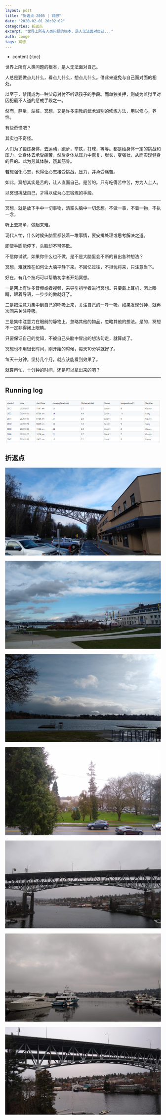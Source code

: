 ```yaml
---
layout: post
title: "折返点-2005 | 冥想"
date: "2020-02-01 20:02:02"
categories: 折返点
excerpt: "世界上所有人类问题的根本，是人无法面对自己..."
auth: conge
tags: 冥想 
---
```

* content
{:toc}

世界上所有人类问题的根本，是人无法面对自己。

人总是要做点儿什么，看点儿什么，想点儿什么。借此来避免与自己面对面的相处。

以至于，禁闭成为一种父母对付不听话孩子的手段。而单独关押，则成为监狱里对囚犯最不人道的惩戒手段之一。

然而，静坐，站桩，冥想，又是许多宗教的武术派别的修炼方法，用以修心，养性。

有些奇怪吧？

其实也不奇怪。

人们为了锻炼身体，去运动，跑步，举铁，打球，等等。都是给身体一定的挑战和压力，让身体去承受痛苦，然后身体从压力中恢复，增长，变强壮，从而实现健身的目的。此为劳其体肤，饿其筋骨。

若想强化心志，也得让心志接受挑战，压力，并承受痛苦。

如此，冥想其实是苦的，让人直面自己，是苦的。只有吃得苦中苦，方为人上人。

以冥想挑战自己，才得以成为心志锻炼的手段。

------

冥想，就是放下手中一切事物，清空头脑中一切念想。不做一事，不着一物，不执一念。

听上去简单，做起来难。

现代人忙，什么时候头脑里都装着一堆事情，要安排处理或思考解决之道。

即使手脚能停下，头脑却不可停歇。

不信你试试，如果你什么也不做，是不是大脑里会不断的冒出各种想法？

冥想，难就难在如何让大脑平静下来。不回忆过往，不担忧将来，只注意当下。

好在，有几个技巧可以帮助初学者开始冥想。

一是网上有许多音频或者视频，来导引初学者进行冥想。只要戴上耳机，闭上眼睛，跟着导语，一步步的做就好了。

二是把注意力集中到自己的呼吸上来，关注自己的一呼一吸。如果发现分神，就再次回来关注呼吸。

三是集中注意力在眼前的静物上，忽略其他的物品，忽略其他的想法。是的，冥想不一定非得闭上眼睛。

只要保证自己的觉知，不被自己头脑中冒出的想法勾走，就算成了。

冥想也不用很长时间，刚开始的时候，每天10分钟就好了。

每天十分钟，坚持几个月，就应该能看到效果了。

就算再忙，十分钟的时间，还是可以拿出来的吧？

----------
## Running log
![Running log week 5, 2020](/assets/images/折返点/118382-dc0f41274d196f45.png)


## 折返点
![20200128.jpg](/assets/images/折返点/118382-20d8ac8805fa8d5d.jpg)

![20200127.jpg](/assets/images/折返点/118382-ce68e47d38f4ba07.jpg)

![20200126.jpg](/assets/images/折返点/118382-38cfcbe3cb1d8537.jpg)

![20200201.jpg](/assets/images/折返点/118382-38aa0619c6b2fdb7.jpg)

![20200131.jpg](/assets/images/折返点/118382-d120c645d31238e8.jpg)


![20200130.jpg](/assets/images/折返点/118382-3d4755cc13dcb259.jpg)

![20200129.jpg](/assets/images/折返点/118382-d06f678e32defe87.jpg)
